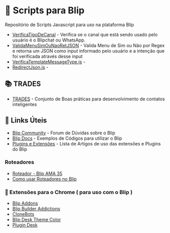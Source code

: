 # 🤖 Scripts para Blip
Repositório de Scripts Javascript para uso na plataforma Blip


* [VerificaTipoDeCanal]() - Verifica se o canal que está sendo usado pelo usuário é o Blipchat ou WhatsApp.
* [ValidaMenuSimOuNaoRetJSON]() - Valida Menu de Sim ou Não por Regex e retorna um JSON como input informado pelo usuário e a intenção que foi verificada através desse input 
* [VerificaTemplateMessageType.js]() - 
* [RedirectJson.js]() - 


## 📚 TRADES
* [TRADES](https://github.com/brunoemferreira/blip-scripts/tree/main/TRADES) - Conjunto de Boas práticas para desenvolvimento de contatos inteligentes

## 🔗 Links Úteis
* [Blip Community](https://community.blip.ai/) - Forum de Dúvidas sobre o Blip
* [Blip Docs](https://docs.blip.ai/?javascript#introduction) - Exemplos de Códigos para utilizar o Blip
* [Plugins e Extensões](https://help.blip.ai/hc/pt-br/sections/4403363546007-Plugins-e-Extens%C3%B5es) - Lista de Artigos de uso das extensões e Plugins do Blip

### Roteadores
* [Roteador - Blip AMA 35](https://www.youtube.com/watch?v=Z4z-wRnXyi4&list=PL21x9uTV4tb1nDk8d8BKpuCOtZKxDuavs&index=20)
* [Como usar Roteadores no Blip](https://www.youtube.com/watch?v=2nW0mPUQgss&list=PL21x9uTV4tb1nDk8d8BKpuCOtZKxDuavs)

### 🧰 Extensões para o Chrome ( para uso com o Blip )
* [Blip Addons](https://chrome.google.com/webstore/detail/blip-addons/niopbdedfbgmagppkckachanclmdomeg?hl=pt-br)
* [Blip Builder Addictions](https://chrome.google.com/webstore/detail/blip-builder-addictions/nfdmafhaljeeonfglijopeoicnnpgleb?hl=pt-br)
* [CloneBots](https://chrome.google.com/webstore/detail/clonebots/kmfpnnabdegkmimfnalfbadaaaalhbld?hl=pt-br)
* [Blip Desk Theme Color](https://chrome.google.com/webstore/detail/blip-desk-theme-color/nmcdldfhdcloobjonaocfgaflledaeha?hl=pt-br)
* [Plugin Desk](https://chrome.google.com/webstore/detail/plugin-desk/bmjjlaomahkobdcmgnbihomlipaoolnh?hl=pt-br)
